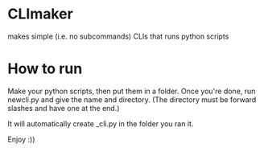 # CLImaker
makes simple (i.e. no subcommands) CLIs that runs python scripts

# How to run

Make your python scripts, then put them in a folder. 
Once you're done, run newcli.py and give the name and directory.
(The directory must be forward slashes and have one at the end.)

It will automatically create <name>_cli.py in the folder you ran it.

Enjoy :))
